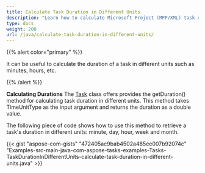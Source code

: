 ```yaml
---
title: Calculate Task Duration in Different Units
description: "Learn how to calculate Microsoft Project (MPP/XML) task durations using Aspose.Tasks for Java."
type: docs
weight: 200
url: /java/calculate-task-duration-in-different-units/
---
```


{{% alert color="primary" %}} 

It can be useful to calculate the duration of a task in different units such as minutes, hours, etc.

{{% /alert %}}

**Calculating Durations**
The [Task](https://apireference.aspose.com/tasks/java/com.aspose.tasks/Task) class offers provides the getDuration() method for calculating task duration in different units. This method takes TimeUnitType as the input argument and returns the duration as a double value.

The following piece of code shows how to use this method to retrieve a task's duration in different units: minute, day, hour, week and month.

{{< gist "aspose-com-gists" "472405ac9bab4502a485ee007b92074c" "Examples-src-main-java-com-aspose-tasks-examples-Tasks-TaskDurationInDifferentUnits-calculate-task-duration-in-different-units.java" >}}
